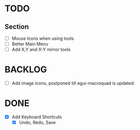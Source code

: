 # TODO


## Section
- [ ] Mouse Icons when using tools
- [ ] Better Main Menu
- [ ] Add X,Y and X-Y mirror tools 

# BACKLOG

- [ ] Add image icons, postponed till egui-macroquad is updated.

# DONE
- [x] Add Keyboard Shortcuts
    - [x] Undo, Redo, Save
